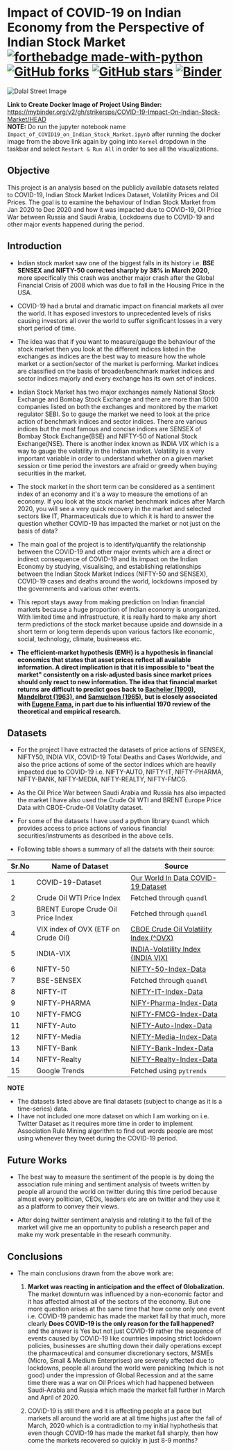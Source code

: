 # Impact of COVID-19 on Indian Economy from the Perspective of Indian Stock Market  [![forthebadge made-with-python](http://ForTheBadge.com/images/badges/made-with-python.svg)](https://www.python.org/) [![GitHub forks](https://img.shields.io/github/forks/strikersps/COVID-19-Impact-On-Indian-Stock-Market.svg?style=social&label=Fork&maxAge=2592000)](https://github.com/strikersps/COVID-19-Impact-On-Indian-Stock-Market/network/) [![GitHub stars](https://img.shields.io/github/stars/strikersps/COVID-19-Impact-On-Indian-Stock-Market.svg?style=social&label=Star&maxAge=2592000)](https://github.com/strikersps/COVID-19-Impact-On-Indian-Stock-Market/stargazers/) [![Binder](https://binder.pangeo.io/badge_logo.svg)](https://mybinder.org/v2/gh/strikersps/COVID-19-Impact-On-Indian-Stock-Market/7830e9fcabf12176f1c65a0c83945ebef52de8b4)
![Dalal Street Image](https://github.com/strikersps/COVID-19-Impact-On-Indian-Stock-Market/blob/main/Dalal-Street.jpg)

**Link to Create Docker Image of Project Using Binder:** https://mybinder.org/v2/gh/strikersps/COVID-19-Impact-On-Indian-Stock-Market/HEAD  
**NOTE:** Do run the jupyter notebook name `Impact_of_COVID19_on_Indian_Stock_Market.ipynb` after running the docker image from the above link again by going into `Kernel` dropdown in the taskbar and select `Restart & Run All` in order to see all the visualizations.

## Objective
This project is an analysis based on the publicly available datasets related to COVID-19, Indian Stock Market Indices Dataset, Volatility Prices and Oil Prices. The goal is to examine the behaviour of Indian Stock Market from Jan 2020 to Dec 2020 and how it was impacted due to COVID-19, Oil Price War between Russia and Saudi Arabia, Lockdowns due to COVID-19 and other major events happened during the period.  

## Introduction
* Indian stock market saw one of the biggest falls in its history i.e. **BSE SENSEX and NIFTY-50 corrected sharply by 38% in March 2020**, more specifically this crash was another major crash after the Global Financial Crisis of 2008 which was due to fall in the Housing Price in the USA.
* COVID-19 had a brutal and dramatic impact on financial markets all over the world. It has exposed investors to unprecedented levels of risks causing investors all over the world to suffer significant losses in a very short period of time. 

* The idea was that if you want to measure/gauge the behaviour of the stock market then you look at the different indices listed in the exchanges as indices are the best way to measure how the whole market or a section/sector of the market is performing. Market indices are classified on the basis of broader/benchmark market indices and sector indices majorly and every exchange has its own set of indices.
* Indian Stock Market has two major exchanges namely National Stock Exchange and Bombay Stock Exchange and there are more than 5000 companies listed on both the exchanges and monitored by the market regulator SEBI. So to gauge the market we need to look at the price action of benchmark indices and sector indices. There are various indices but the most famous and concise indices are SENSEX of Bombay Stock Exchange(BSE) and NIFTY-50 of National Stock Exchange(NSE). There is another index known as INDIA VIX which is a way to gauge the volatility in the Indian market. Volatility is a very important variable in order to understand whether on a given market session or time period the investors are afraid or greedy when buying securities in the market.  
* The stock market in the short term can be considered as a sentiment index of an economy and it's a way to measure the emotions of an economy. If you look at the stock market benchmark indices after March 2020, you will see a very quick recovery in the market and selected sectors like IT, Pharmaceuticals due to which it is hard to answer the question whether COVID-19 has impacted the market or not just on the basis of data?  
* The main goal of the project is to identify/quantify the relationship between the COVID-19 and other major events which are a direct or indirect consequence of COVID-19 and its impact on the Indian Economy by studying, visualising, and establishing relationships between the Indian Stock Market Indices (NIFTY-50 and SENSEX), COVID-19 cases and deaths around the world, lockdowns imposed by the governments and various other events.

* This report stays away from making prediction on Indian financial markets because a huge proportion of Indian economy is unorganized. With limited time and infrastructure, it is really hard to make any short term predictions of the stock market because upside and downside in a short term or long term depends upon various factors like economic, social, technology, climate, businesess etc.

* **The efficient-market hypothesis (EMH) is a hypothesis in financial economics that states that asset prices reflect all available information. A direct implication is that it is impossible to "beat the market" consistently on a risk-adjusted basis since market prices should only react to new information. The idea that financial market returns are difficult to predict goes back to [Bachelier (1900)](https://en.wikipedia.org/wiki/Efficient-market_hypothesis#cite_note-3), [Mandelbrot (1963)](https://en.wikipedia.org/wiki/Benoit_Mandelbrot), and [Samuelson (1965)](https://en.wikipedia.org/wiki/Paul_Samuelson), but is closely associated with [Eugene Fama](https://en.wikipedia.org/wiki/Eugene_Fama), in part due to his influential 1970 review of the theoretical and empirical research.**

## Datasets
* For the project I have extracted the datasets of price actions of SENSEX, NIFTY50, INDIA VIX, COVID-19 Total Deaths and Cases Worldwide, and also the price actions of some of the sector indices which are heavily impacted due to COVID-19 i.e. NIFTY-AUTO, NIFTY-IT, NIFTY-PHARMA, NIFTY-BANK, NIFTY-MEDIA, NIFTY-REALTY, NIFTY-FMCG.
* As the Oil Price War between Saudi Arabia and Russia has also impacted the market I have also used the Crude Oil WTI and BRENT Europe Price Data with CBOE-Crude-Oil Volatilty dataset. 
* For some of the datasets I have used a python library `Quandl` which provides access to price actions of various financial securities/instruments as described in the above cells.

* Following table shows a summary of all the datsets with their source:

| Sr.No | Name of Dataset | Source |
| --- | --- | --- |
| 1 | COVID-19-Dataset | [Our World In Data COVID-19 Dataset](https://github.com/owid/covid-19-data/tree/master/public/data) |
| 2 | Crude Oil WTI Price Index | Fetched through `quandl`|
| 3 | BRENT Europe Crude Oil Price Index| Fetched through `quandl`|
| 4 | VIX index of OVX (ETF on Crude Oil)| [CBOE Crude Oil Volatility Index (^OVX)](https://finance.yahoo.com/quote/%5EOVX/)|
| 5 | INDIA-VIX | [INDIA-Volatility Index (INDIA VIX)](https://www1.nseindia.com/products/content/equities/indices/historical_vix.htm)|
| 6 | NIFTY-50 | [NIFTY-50-Index-Data](https://www1.nseindia.com/products/content/equities/indices/historical_index_data.htm)|
| 7 | BSE-SENSEX | Fetched through `quandl`|
| 8 | NIFTY-IT | [NIFTY-IT-Index-Data](https://www1.nseindia.com/products/content/equities/indices/historical_index_data.htm)|
| 9 | NIFTY-PHARMA| [NIFY-Pharma-Index-Data](https://www1.nseindia.com/products/content/equities/indices/historical_index_data.htm) |
| 10 | NIFTY-FMCG | [NIFTY-FMCG-Index-Data](https://www1.nseindia.com/products/content/equities/indices/historical_index_data.htm)|
| 11 | NIFTY-Auto | [NIFTY-Auto-Index-Data](https://www1.nseindia.com/products/content/equities/indices/historical_index_data.htm)|
| 12 | NIFTY-Media| [NIFTY-Media-Index-Data](https://www1.nseindia.com/products/content/equities/indices/historical_index_data.htm)|
| 13 | NIFTY-Bank| [NIFTY-Bank-Index-Data](https://www1.nseindia.com/products/content/equities/indices/historical_index_data.htm)|
| 14 | NIFTY-Realty| [NIFTY-Realty-Index-Data](https://www1.nseindia.com/products/content/equities/indices/historical_index_data.htm)|
| 15 | Google Trends | Fetched using `pytrends` |

**NOTE**
* The datasets listed above are final datasets (subject to change as it is a time-series) data.
* I have not included one more dataset on which I am working on i.e. Twitter Dataset as it requires more time in order to implement Association Rule Mining algorithm to find out words people are most using whenever they tweet during the COVID-19 period.

## Future Works
* The best way to measure the sentiment of the people is by doing the association rule mining and sentiment analysis of tweets written by people all around the world on twitter during this time period because almost every politician, CEOs, leaders etc are on twitter and they use it as a platform to convey their views.

* After doing twitter sentiment analysis and relating it to the fall of the market will give me an opportunity to publish a research paper and make my work presentable in the researh community.

## Conclusions
* The main conclusions drawn from the above work are: 
    1. **Market was reacting in anticipation and the effect of Globalization.** The market downturn was influenced by a non-economic factor and it has affected almost all of the sectors of the economy. But one more question arises at the same time that how come only one event i.e. COVID-19 pandemic has made the market fall by that much, more clearly **Does COVID-19 is the only reason for the fall happened?** and the answer is Yes but not just COVID-19 rather the sequence of events caused by COVID-19 like countries imposing strict lockdown policies, businesses are shutting down their daily operations except the pharmaceutical and consumer discretionary sectors, MSMEs (Micro, Small & Medium Enterprises) are severely affected due to lockdowns, people all around the world were panicking (which is not good) under the impression of Global Recession and at the same time there was a war on Oil Prices which had happened between Saudi-Arabia and Russia which made the market fall further in March and April of 2020.
    
    2. COVID-19 is still there and it is affecting people at a pace but markets all around the world are at all time highs just after the fall of March, 2020 which is a contradiction to my initial hyphothesis that even though COVID-19 has made the market fall sharply, then how come the markets recovered so quickly in just 8-9 months?
